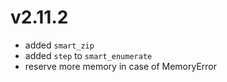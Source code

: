 # v2.11.2

* added `smart_zip`
* added `step` to `smart_enumerate`
* reserve more memory in case of MemoryError

